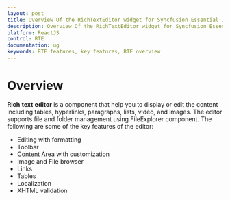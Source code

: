 ```yaml
---
layout: post
title: Overview Of the RichTextEditor widget for Syncfusion Essential JS
description: Overview Of the RichTextEditor widget for Syncfusion Essential JS
platform: ReactJS
control: RTE
documentation: ug
keywords: RTE features, key features, RTE overview 
---
```

 
# Overview

**Rich** **text** **editor** is a component that help you to display or edit the content including tables, hyperlinks, paragraphs, lists, video, and images. The editor supports file and folder management using FileExplorer component. 
The following are some of the key features of the editor:

*	Editing with formatting
*	Toolbar
*	Content Area with customization
*	Image and File browser
*	Links
*	Tables
*	Localization
*	XHTML validation


